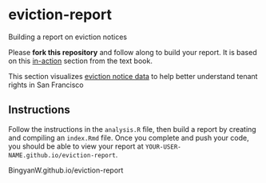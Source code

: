 # eviction-report
Building a report on eviction notices

Please **fork this repository** and follow along to build your report. It is based on this [in-action](https://github.com/programming-for-data-science/in-action/tree/master/ggplot2) section from the text book. 

This section visualizes [eviction notice data](https://catalog.data.gov/dataset/eviction-notices) to help better understand tenant rights in San Francisco

## Instructions
Follow the instructions in the `analysis.R` file, then build a report by creating and compiling an `index.Rmd` file. Once you complete and push your code, you should be able to view your report at `YOUR-USER-NAME.github.io/eviction-report`.

BingyanW.github.io/eviction-report